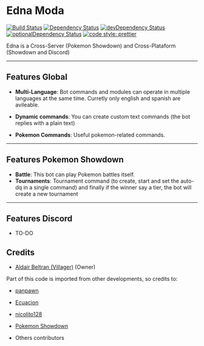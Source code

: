 # Edna Moda

[![Build Status](https://travis-ci.org/villager/Edna-Moda.svg?branch=master)](https://travis-ci.org/villager/Edna-Moda)
[![Dependency Status](https://david-dm.org/villager/Edna-Moda.svg)](https://david-dm.org/villager/Edna-Moda)
[![devDependency Status](https://david-dm.org/villager/Edna-Moda/dev-status.svg)](https://david-dm.org/villager/Edna-Moda?type=dev)
[![optionalDependency Status](https://david-dm.org/villager/Edna-Moda/optional-status.svg)](https://david-dm.org/villager/Edna-Moda?type=optional)
[![code style: prettier](https://img.shields.io/badge/code_style-prettier-ff69b4.svg?style=flat-square)](https://github.com/prettier/prettier)

Edna is a Cross-Server (Pokemon Showdown) and Cross-Plataform (Showdown and Discord)

---

## Features Global

-   **Multi-Language**: Bot commands and modules can operate in multiple languages at the same time. Curretly only
    english and spanish are avileable.
-   **Dynamic commands**: You can create custom text commands (the bot replies with a plain text)

-   **Pokemon Commands**: Useful pokemon-related commands.

---

## Features Pokemon Showdown

-   **Battle**: This bot can play Pokemon battles itself.
-   **Tournaments**: Tournament command (to create, start and set the auto-dq in a single command) and finally if the
    winner say a tier, the bot will create a new tournament

---

## Features Discord

- TO-DO

## Credits

-   [Aldair Beltran (Villager)](https://github.com/villager) (Owner)

Part of this code is imported from other developments, so credits to:

-   [panpawn](https://github.com/panpawn)

-   [Ecuacion](https://github.com/Ecuacion)

-   [nicolito128](https://github.com/nicolito128)

-   [Pokemon Showdown](https://github.com/smogon/pokemon-showdown)

-   Others contributors
